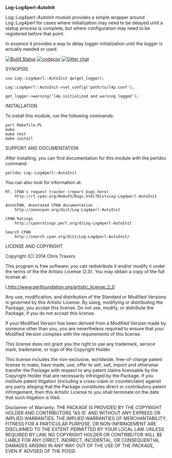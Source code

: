 **Log-Log4perl-AutoInit**

Log::Log4perl::AutoInit module provides a simple wrapper around Log::Log4perl for cases where initialization may need to be delayed until a statup process is complete, but where configuration may need to be registered before that point.

In essence it provides a way to delay logger initialization until the logger is actually needed or used.

[![Build Status](https://travis-ci.org/binary-com/perl-Log-Log4perl-AutoInit.svg?branch=master)](https://travis-ci.org/binary-com/perl-Log-Log4perl-AutoInit)
[![codecov](https://codecov.io/gh/binary-com/perl-Log-Log4perl-AutoInit/branch/master/graph/badge.svg)](https://codecov.io/gh/binary-com/perl-Log-Log4perl-AutoInit)
[![Gitter chat](https://badges.gitter.im/binary-com/perl-Log-Log4perl-AutoInit.png)](https://gitter.im/binary-com/perl-Log-Log4perl-AutoInit)

SYNOPSIS

    use Log::Log4perl::AutoInit qw(get_logger);

    Log::Log4perl::AutoInit->set_config('path/to/l4p.conf');

    get_logger->warning('l4p initialized and warning logged');



INSTALLATION

To install this module, run the following commands:

	perl Makefile.PL
	make
	make test
	make install

SUPPORT AND DOCUMENTATION

After installing, you can find documentation for this module with the
perldoc command.

    perldoc Log::Log4perl::AutoInit

You can also look for information at:

    RT, CPAN's request tracker (report bugs here)
        http://rt.cpan.org/NoAuth/Bugs.html?Dist=Log-Log4perl-AutoInit

    AnnoCPAN, Annotated CPAN documentation
        http://annocpan.org/dist/Log-Log4perl-AutoInit

    CPAN Ratings
        http://cpanratings.perl.org/d/Log-Log4perl-AutoInit

    Search CPAN
        http://search.cpan.org/dist/Log-Log4perl-AutoInit/


LICENSE AND COPYRIGHT

Copyright (C) 2014 Chris Travers

This program is free software; you can redistribute it and/or modify it
under the terms of the the Artistic License (2.0). You may obtain a
copy of the full license at:

L<http://www.perlfoundation.org/artistic_license_2_0>

Any use, modification, and distribution of the Standard or Modified
Versions is governed by this Artistic License. By using, modifying or
distributing the Package, you accept this license. Do not use, modify,
or distribute the Package, if you do not accept this license.

If your Modified Version has been derived from a Modified Version made
by someone other than you, you are nevertheless required to ensure that
your Modified Version complies with the requirements of this license.

This license does not grant you the right to use any trademark, service
mark, tradename, or logo of the Copyright Holder.

This license includes the non-exclusive, worldwide, free-of-charge
patent license to make, have made, use, offer to sell, sell, import and
otherwise transfer the Package with respect to any patent claims
licensable by the Copyright Holder that are necessarily infringed by the
Package. If you institute patent litigation (including a cross-claim or
counterclaim) against any party alleging that the Package constitutes
direct or contributory patent infringement, then this Artistic License
to you shall terminate on the date that such litigation is filed.

Disclaimer of Warranty: THE PACKAGE IS PROVIDED BY THE COPYRIGHT HOLDER
AND CONTRIBUTORS "AS IS' AND WITHOUT ANY EXPRESS OR IMPLIED WARRANTIES.
THE IMPLIED WARRANTIES OF MERCHANTABILITY, FITNESS FOR A PARTICULAR
PURPOSE, OR NON-INFRINGEMENT ARE DISCLAIMED TO THE EXTENT PERMITTED BY
YOUR LOCAL LAW. UNLESS REQUIRED BY LAW, NO COPYRIGHT HOLDER OR
CONTRIBUTOR WILL BE LIABLE FOR ANY DIRECT, INDIRECT, INCIDENTAL, OR
CONSEQUENTIAL DAMAGES ARISING IN ANY WAY OUT OF THE USE OF THE PACKAGE,
EVEN IF ADVISED OF THE POSSI
